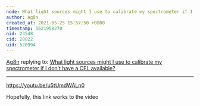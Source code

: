 ```yaml
---
node: What light sources might I use to calibrate my spectrometer if I don’t have a CFL available?
author: Ag8n
created_at: 2021-05-25 15:57:50 +0000
timestamp: 1621958270
nid: 23548
cid: 28822
uid: 520994
---
```




[Ag8n](../profile/Ag8n) replying to: [What light sources might I use to calibrate my spectrometer if I don’t have a CFL available?](../notes/mimiss/05-05-2020/what-light-sources-might-i-use-to-calibrate-my-spectrometer-if-i-don-t-have-a-cfl-available)

----
https://youtu.be/u5tUmdWALn0

Hopefully, this link works to the video